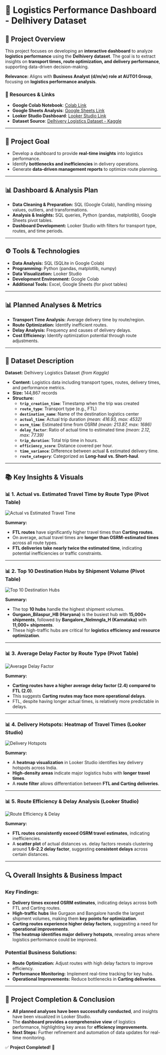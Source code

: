 # 🚚 Logistics Performance Dashboard - Delhivery Dataset

## 🧀️ Project Overview
This project focuses on developing an **interactive dashboard** to analyze **logistics performance** using the **Delhivery dataset**. The goal is to extract insights on **transport times, route optimization, and delivery performance**, supporting data-driven decision-making.

**Relevance:** Aligns with **Business Analyst (d/m/w) role at AUTO1 Group**, focusing on **logistics performance analysis**.

### 🔗 Resources & Links
- **Google Colab Notebook**: [Colab Link](https://colab.research.google.com/drive/1_ZJ_mHKCUal1ZZCkXEyGBVg6YMZO1PRJ?usp=sharing)
- **Google Sheets Analysis**: [Google Sheets Link](https://docs.google.com/spreadsheets/d/1dhU3fMzNQHpREPe7-ux9AtRWTdQPdg6MQyo7quUI1pc/edit?usp=sharing)
- **Looker Studio Dashboard**: [Looker Studio Link](https://lookerstudio.google.com/reporting/a8f830bf-771f-44d8-8ba4-b48bee7d958f)
- **Dataset Source**: [Delhivery Logistics Dataset - Kaggle](https://www.kaggle.com/datasets/devarajv88/delhivery-logistics-dataset/data)

---

## 🎯 Project Goal

- Develop a dashboard to provide **real-time insights** into logistics performance.  
- Identify **bottlenecks and inefficiencies** in delivery operations.  
- Generate **data-driven management reports** to optimize route planning.  

---

## 📊 Dashboard & Analysis Plan
- **Data Cleaning & Preparation:** SQL (Google Colab), handling missing values, outliers, and transformations.
- **Analysis & Insights:** SQL queries, Python (pandas, matplotlib), Google Sheets pivot tables.
- **Dashboard Development:** Looker Studio with filters for transport type, routes, and time periods.

---

## ⚙️ Tools & Technologies

- **Data Analysis:** SQL (SQLite in Google Colab)  
- **Programming:** Python (pandas, matplotlib, numpy)  
- **Data Visualization:** Looker Studio  
- **Development Environment:** Google Colab  
- **Additional Tools:** Excel, Google Sheets (for pivot tables)  

---

## 📊 Planned Analyses & Metrics

- **Transport Time Analysis:** Average delivery time by route/region.  
- **Route Optimization:** Identify inefficient routes.  
- **Delay Analysis:** Frequency and causes of delivery delays.  
- **Cost Efficiency:** Identify optimization potential through route adjustments.  

---

## 💂️ Dataset Description

**Dataset:** Delhivery Logistics Dataset *(from Kaggle)*  
- **Content:** Logistics data including transport types, routes, delivery times, and performance metrics.  
- **Size:** 144,867 records  
- **Structure:**  
    - **`trip_creation_time`**: Timestamp when the trip was created  
    - **`route_type`**: Transport type (e.g., FTL)  
    - **`destination_name`**: Name of the destination logistics center  
    - **`actual_time`**: Actual trip duration *(mean: 416.93, max: 4532)*  
    - **`osrm_time`**: Estimated time from OSRM *(mean: 213.87, max: 1686)*  
    - **`delay_factor`**: Ratio of actual time to estimated time *(mean: 2.12, max: 77.39)*  
    - **`trip_duration`**: Total trip time in hours.  
    - **`efficiency_score`**: Distance covered per hour.  
    - **`time_variance`**: Difference between actual & estimated delivery time.  
    - **`route_category`**: Categorized as **Long-haul vs. Short-haul**.  

---

## 📚 Key Insights & Visuals

### 📊 **1. Actual vs. Estimated Travel Time by Route Type (Pivot Table)**
![Actual vs Estimated Travel Time](https://imgur.com/uBTH2mm.png)

**Summary:**
- **FTL routes** have significantly higher travel times than **Carting routes**.
- On average, actual travel times are **longer than OSRM-estimated times** across all route types.
- **FTL deliveries take nearly twice the estimated time**, indicating potential inefficiencies or traffic constraints.

---

### 📊 **2. Top 10 Destination Hubs by Shipment Volume (Pivot Table)**
![Top 10 Destination Hubs](https://imgur.com/NAmCea7.png)

**Summary:**
- The top **10 hubs** handle the highest shipment volumes.
- **Gurgaon_Bilaspur_HB (Haryana)** is the busiest hub with **15,000+ shipments**, followed by **Bangalore_Nelmngla_H (Karnataka)** with **11,000+ shipments**.
- These high-traffic hubs are critical for **logistics efficiency and resource optimization**.

---

### 📊 **3. Average Delay Factor by Route Type (Pivot Table)**
![Average Delay Factor](https://imgur.com/637PmLb.png)

**Summary:**
- **Carting routes have a higher average delay factor (2.4) compared to FTL (2.0)**.
- This suggests **Carting routes may face more operational delays**.
- FTL, despite having longer actual times, is relatively more predictable in delays.

---

### 📊 **4. Delivery Hotspots: Heatmap of Travel Times (Looker Studio)**
![Delivery Hotspots](https://i.imgur.com/XFg3doS.png)

**Summary:**
- A **heatmap visualization** in Looker Studio identifies key delivery hotspots across India.
- **High-density areas** indicate major logistics hubs with **longer travel times**.
- A **route filter** allows differentiation between **FTL and Carting deliveries**.

---

### 📊 **5. Route Efficiency & Delay Analysis (Looker Studio)**
![Route Efficiency & Delay](https://i.imgur.com/HxJxXNP.png)

**Summary:**
- **FTL routes consistently exceed OSRM travel estimates**, indicating inefficiencies.
- A **scatter plot** of actual distances vs. delay factors reveals clustering around **1.6–2.2 delay factor**, suggesting **consistent delays** across certain distances.

---

## 🔍 **Overall Insights & Business Impact**

### **Key Findings:**
- **Delivery times exceed OSRM estimates**, indicating delays across both FTL and Carting routes.
- **High-traffic hubs** like Gurgaon and Bangalore handle the largest shipment volumes, making them **key points for optimization**.
- **Carting routes experience higher delay factors**, suggesting a need for **operational improvements**.
- **The heatmap identifies major delivery hotspots**, revealing areas where logistics performance could be improved.

### **Potential Business Solutions:**
- **Route Optimization:** Adjust routes with high delay factors to improve efficiency.
- **Performance Monitoring:** Implement real-time tracking for key hubs.
- **Operational Improvements:** Reduce bottlenecks in **Carting deliveries**.

---

## 🚀 Project Completion & Conclusion
- **All planned analyses have been successfully conducted**, and insights have been visualized in Looker Studio.
- The **dashboard provides a comprehensive view** of logistics performance, highlighting key areas for **efficiency improvements**.
- **Next Steps:** Further refinement and automation of data updates for real-time monitoring.

✅ **Project Completed!** 🚀
